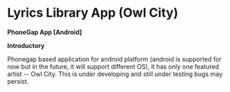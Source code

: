 # Lyrics Library App (Owl City)
**PhoneGap App [Android]**

**Introductory**

Phonegap based application for android platform (android is supported for now but in the future, it will support different OS), it has only one featured artist -- Owl City. This is under developing and still under testing bugs may persist.
